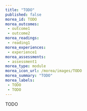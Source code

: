 ```yaml
---
title: "TODO"
published: false
morea_id: TODO
morea_outcomes:
 - outcome1
 - outcome2
morea_readings:
 - reading1
morea_experiences:
 - experience1
morea_assessments:
 - assessment1
morea_type: module
morea_icon_url: /morea/images/TODO
morea_summary: "TODO"
morea_labels:
 - TODO
 - TODO
---
```


TODO
